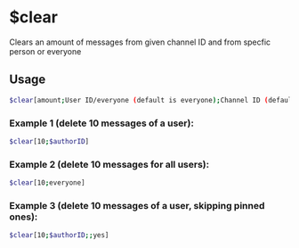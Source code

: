 # $clear

Clears an amount of messages from given channel ID and from specfic person or everyone

## Usage

```bash
$clear[amount;User ID/everyone (default is everyone);Channel ID (default $channelID);skip pinned messages (yes/no, default is no)]
```

### Example 1 (delete 10 messages of a user):
```bash
$clear[10;$authorID]
```

### Example 2 (delete 10 messages for all users):
```bash
$clear[10;everyone]
```

### Example 3 (delete 10 messages of a user, skipping pinned ones):
```bash
$clear[10;$authorID;;yes]
```
